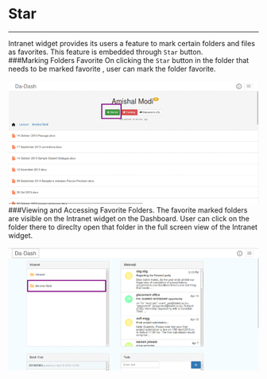 # Star


---

Intranet widget provides its users a feature to mark certain folders and files as favorites. This feature is embedded  through `Star` button. <br/>
###Marking Folders Favorite
On clicking the `Star` button in the folder that needs to be marked favorite , user can mark the folder favorite.<br/> 
<br/>
![](s1.png)
###Viewing and Accessing Favorite Folders.
The favorite marked folders are visible on the Intranet widget on the Dashboard. User can click on the folder there to direclty open that folder in the full screen view of the Intranet widget.
<br/><br/>
![](s2.png)
